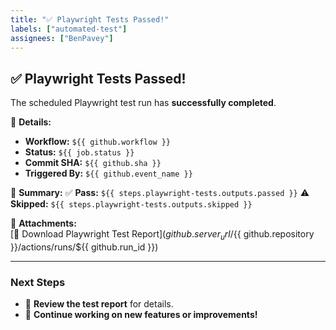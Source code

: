 ```yaml
---
title: "✅ Playwright Tests Passed!"
labels: ["automated-test"]
assignees: ["BenPavey"]
---
```


## ✅ Playwright Tests Passed!

The scheduled Playwright test run has **successfully completed**.

📌 **Details:**
- **Workflow:** `${{ github.workflow }}`
- **Status:** `${{ job.status }}`
- **Commit SHA:** `${{ github.sha }}`
- **Triggered By:** `${{ github.event_name }}`

📝 **Summary:**
✅ **Pass:** `${{ steps.playwright-tests.outputs.passed }}`
⚠️ **Skipped:** `${{ steps.playwright-tests.outputs.skipped }}`

📎 **Attachments:**  
[📄 Download Playwright Test Report](${{ github.server_url }}/${{ github.repository }}/actions/runs/${{ github.run_id }})


---

### **Next Steps**
- 📌 **Review the test report** for details.
- 🚀 **Continue working on new features or improvements!**
